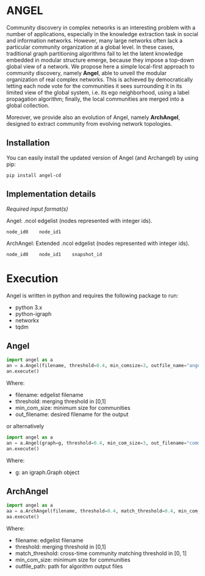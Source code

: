# ANGEL

Community discovery in complex networks is an interesting problem with a number of applications, especially in the knowledge extraction task in social and information networks. 
However, many large networks often lack a particular community organization at a global level. 
In these cases, traditional graph partitioning algorithms fail to let the latent knowledge embedded in modular structure emerge, because they impose a top-down global view of a network. 
We propose here a simple local-first approach to community discovery, namely **Angel**, able to unveil the modular organization of real complex networks. 
This is achieved by democratically letting each node vote for the communities it sees surrounding it in its limited view of the global system, i.e. its ego neighborhood, using a label propagation algorithm; finally, the local communities are merged into a global collection. 

Moreover, we provide also an evolution of Angel, namely **ArchAngel**, designed to extract community from evolving network topologies.

## Installation
You can easily install the updated version of Angel (and Archangel) by using pip:

```
pip install angel-cd
```

## Implementation details

*Required input format(s)* 

Angel:
.ncol edgelist (nodes represented with integer ids).

```
node_id0    node_id1
```

ArchAngel:
Extended .ncol edgelist (nodes represented with integer ids).

```
node_id0    node_id1	snapshot_id
```

# Execution
Angel is written in python and requires the following package to run:
- python 3.x
- python-igraph
- networkx
- tqdm

## Angel

```python
import angel as a
an = a.Angel(filename, threshold=0.4, min_comsize=3, outfile_name="angel_communities.txt")
an.execute()
```

Where:
* filename: edgelist filename
* threshold: merging threshold in [0,1]
* min_com_size: minimum size for communities
* out_filename: desired filename for the output 

or alternatively

```python
import angel as a
an = a.Angel(graph=g, threshold=0.4, min_com_size=3, out_filename="communities.txt")
an.execute()
```

Where:
* g: an igraph.Graph object

## ArchAngel

```python
import angel as a
aa = a.ArchAngel(filename, threshold=0.4, match_threshold=0.4, min_com_size=3, outfile_path="./")
aa.execute()
```

Where:
* filename: edgelist filename
* threshold: merging threshold in [0,1]
* match_threshold: cross-time community matching threshold in [0, 1]
* min_com_size: minimum size for communities
* outfile_path: path for algorithm output files 

